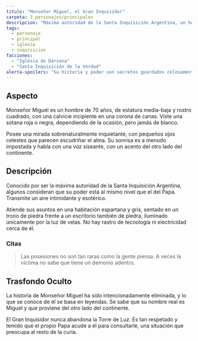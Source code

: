 ```yaml
---
titulo: "Monseñor Miguel, el Gran Inquisidor"
carpeta: 3_personajes/principales
descripcion: "Máxima autoridad de la Santa Inquisición Argentina, un hombre enigmático y temido cuya historia ha sido borrada intencionadamente."
tags:
  - personaje
  - principal
  - iglesia
  - inquisicion
facciones:
  - "Iglesia de Dársena"
  - "Santa Inquisición de la Verdad"
alerta-spoilers: "Su historia y poder son secretos guardados celosamente. No debe ser presentado directamente a los jugadores."
---
```


## Aspecto

Monseñor Miguel es un hombre de 70 años, de estatura media-baja y rostro cuadrado, con una calvicie incipiente en una corona de canas. Viste una sotana roja o negra, dependiendo de la ocasión, pero jamás de blanco.

Posee una mirada sobrenaturalmente inquietante, con pequeños ojos celestes que parecen escudriñar el alma. Su sonrisa es a menudo impostada y habla con una voz siseante, con un acento del otro lado del continente.

## Descripción

Conocido por ser la máxima autoridad de la Santa Inquisición Argentina, algunos consideran que su poder está al mismo nivel que el del Papa. Transmite un aire intimidante y esotérico.

Atiende sus asuntos en una habitación espartana y gris, sentado en un trono de piedra frente a un escritorio también de piedra, iluminado únicamente por la luz de velas. No hay rastro de tecnología ni electricidad cerca de él.

### Citas

> Las posesiones no son tan raras como la gente piensa. A veces la víctima no sabe que tiene un demonio adentro.

## Trasfondo Oculto

La historia de Monseñor Miguel ha sido intencionadamente eliminada, y lo que se conoce de él se basa en leyendas. Se sabe que su nombre real es Miguel y que proviene del otro lado del continente.

El Gran Inquisidor nunca abandona la Torre de Luz. Es tan respetado y temido que el propio Papa acude a él para consultarle, una situación que preocupa al resto de la curia. 
